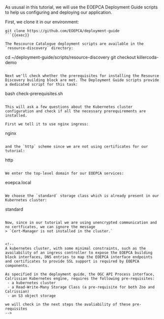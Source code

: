 As ususal in this tutorial, we will use the EOEPCA Deployment Guide scripts to help us configuring and deploying our application. 

First, we clone it in our environment:

```
git clone https://github.com/EOEPCA/deployment-guide
```{{exec}}

The Rescource Catalogue deployment scripts are available in the `resource-discovery` directory:

```
cd ~/deployment-guide/scripts/resource-discovery
git checkout killercoda-demo
```{{exec}}

Next we'll check whether the prerequisites for installing the Resource Discovery building block are met. The Deployment Guide scripts provide a dedicated script for this task:

```
bash check-prerequisites.sh
```{{exec}}

This will ask a few questions about the Kubernetes cluster configuration and check if all the necessary prerequirements are installed. 

First we tell it to use nginx ingress:
```
nginx
```{{exec}}

and the `http` scheme since we are not using certificates for our tutorial:
```
http
```{{exec}}

We enter the top-level domain for our EOEPCA services:
```
eoepca.local
```{{exec}}

We choose the `standard` storage class which is already present in our Kubernetes cluster:
```
standard
```{{exec}}

Now, since in our tutorial we are using unencrypted communication and no certficates, we can ignore the message 
> `Cert-Manager is not installed in the cluster.`


<!--
A kubernetes cluster, with some minimal constraints, such as the availability of an ingress controller to expose the EOEPCA building block interfaces, DNS entries to map the EOEPCA interface endpoints and certificates to provide SSL support is required by EOEPCA components.

As specified in the deployment guide, the OGC API Process interface, Calrissian Kubernetes engine, requires the following pre-requisites:
 - a kubernetes cluster
 - a Read-Write-Many Storage Class (a pre-requisite for both Zoo and Calrissian)
 - an S3 object storage

we will check in the next steps the avaliability of these pre-requisites
-->
